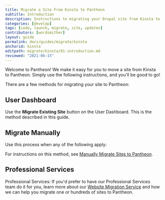 ```yaml
---
title: Migrate a Site From Kinsta to Pantheon
subtitle: Introduction
description: Instructions to migrating your Drupal site from Kinsta to Pantheon.
categories: [develop]
tags: [code, launch, migrate, site, updates]
contributors: [wordsmither]
layout: guide
permalink: docs/guides/migrate/kinsta
anchorid: kinsta
editpath: migrate/kinsta/01-introduction.md
reviewed: "2021-06-15"
---
```


Welcome to Pantheon!  We make it easy for you to move a site from Kinsta to Pantheon.  Simply use the following instructions, and you'll be good to go!

There are a few methods for migrating your site to Pantheon:

<Partial file="drupal-9/guide-note.md" />


## User Dashboard

Use the **Migrate Existing Site** button on the User Dashboard.  This is the method described in this guide.

## Migrate Manually

Use this process when any of the following apply:

<Partial file="migrate/manual-when-all.md" />
<Partial file="migrate/manual-when-wp.md" />
<Partial file="migrate/manual-when-md.md" />

For instructions on this method, see [Manually Migrate Sites to Pantheon](/migrate-manual).

## Professional Services

Professional Services: If you'd prefer to have our Professional Services team do it for you, learn more about our [Website Migration Service](https://pantheon.io/professional-services/website-migrations?docs) and how we can help you migrate one or hundreds of sites to Pantheon.


